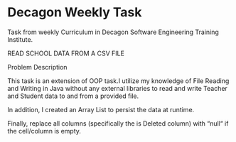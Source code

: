 # Decagon Weekly Task
Task from weekly Curriculum in Decagon Software Engineering Training Institute.

READ SCHOOL DATA FROM A CSV FILE

Problem Description

This task is an extension of OOP task.I utilize my knowledge of File Reading and Writing in Java without any external libraries to read and write Teacher and Student data to and from a provided file.

In addition, I created an Array List to persist the data at runtime.

Finally, replace all columns (specifically the is Deleted column) with “null“ if the cell/column is empty.
